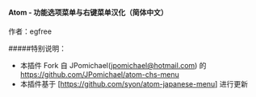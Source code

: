 #### Atom - 功能选项菜单与右键菜单汉化（简体中文）

作者：egfree

#####特别说明：
* 本插件 Fork 自 JPomichael(jpomichael@hotmail.com) 的 https://github.com/JPomichael/atom-chs-menu
* 本插件基于 [https://github.com/syon/atom-japanese-menu] 进行更新
